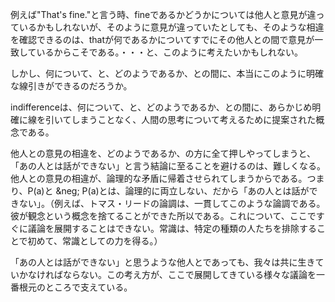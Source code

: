 例えば"That's fine."と言う時、fineであるかどうかについては他人と意見が違っているかもしれないが、そのように意見が違っていたとしても、そのような相違を確認できるのは、thatが何であるかについてすでにその他人との間で意見が一致しているからこそである。・・・と、このように考えたいかもしれない。

しかし、何について、と、どのようであるか、との間に、本当にこのように明確な線引きができるのだろうか。

indifferenceは、何について、と、どのようであるか、との間に、あらかじめ明確に線を引いてしまうことなく、人間の思考について考えるために提案された概念である。

他人との意見の相違を、どのようであるか、の方に全て押しやってしまうと、「あの人とは話ができない」と言う結論に至ることを避けるのは、難しくなる。他人との意見の相違が、論理的な矛盾に帰着させられてしまうからである。つまり、P(a)と &neg; P(a)とは、論理的に両立しない、だから「あの人とは話ができない」。（例えば、トマス・リードの論調は、一貫してこのような論調である。彼が観念という概念を捨てることができた所以である。これについて、ここですぐに議論を展開することはできない。常識は、特定の種類の人たちを排除することで初めて、常識としての力を得る。）

「あの人とは話ができない」と思うような他人とであっても、我々は共に生きていかなければならない。この考え方が、ここで展開してきている様々な議論を一番根元のところで支えている。
